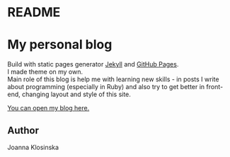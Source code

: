 # README

# My personal blog
Build with static pages generator [Jekyll](https://jekyllrb.com/) and [GitHub Pages](https://pages.github.com/). <br>
I made theme on my own. <br>
Main role of this blog is help me with learning new skills - in posts I write about programming (especially in Ruby) and also try to get better in front-end,
changing layout and style of this site.

[You can open my blog here.](https://joannaklosinska.github.io/)

## Author
Joanna Klosinska
